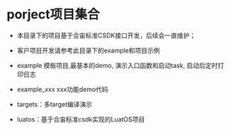 # porject项目集合

* 本目录下的项目基于合宙标准CSDK接口开发，后续会一直维护；
* 客户项目开发请参考此目录下的example和项目示例



* example 模板项目,最基本的demo, 演示入口函数和启动task, 启动后定时打印日志
* example_xxx xxx功能demo代码
* targets：多target编译演示
* luatos：基于合宙标准csdk实现的LuatOS项目

